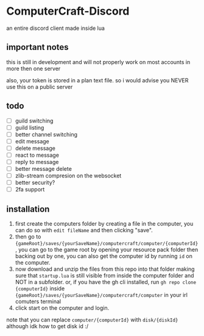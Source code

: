 # ComputerCraft-Discord
an entire discord client made inside lua

## important notes
this is still in development and will not properly work on most accounts in more then one server

also, your token is stored in a plan text file. so i would advise you NEVER use this on a public server

## todo
- [ ] guild switching
- [ ] guild listing
- [ ] better channel switching
- [ ] edit message
- [ ] delete message
- [ ] react to message
- [ ] reply to message
- [ ] better message delete
- [ ] zlib-stream compresion on the websocket
- [ ] better security?
- [ ] 2fa support

## installation
1. first create the computers folder by creating a file in the computer, you can do so with `edit fileName` and then clicking "save".
2. then go to `{gameRoot}/saves/{yourSaveName}/computercraft/computer/{computerId}`, you can go to the game root by opening your resource pack folder then backing out by one, you can also get the computer id by running `id` on the computer.
3. now download and unzip the files from this repo into that folder making sure that `startup.lua` is still visible from inside the computer folder and NOT in a subfolder. or, if you have the gh cli installed, run `gh repo clone {computerId}` inside `{gameRoot}/saves/{yourSaveName}/computercraft/computer` in your irl comuters terminal
4. click start on the computer and login.

note that you can replace `computer/{computerId}` with `disk/{diskId}` although idk how to get disk id :/
